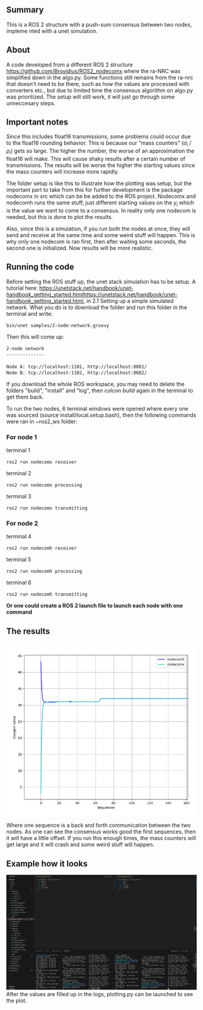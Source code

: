 ## Summary

This is a ROS 2 structure with a push-sum consensus between two nodes, impleme nted with a unet simulation. 


## About 

A code developed from a different ROS 2 structure https://github.com/Brovidius/ROS2_nodecomx where the ra-NRC was simplified down in the algo.py. Some functions still remains from the ra-nrc that doesn't need to be there, such as how the values are processed with converters etc., but due to limited time the consensus algorithm on algo.py was prioritized. The setup will still work, it will just go through some unneccesary steps.

## Important notes 

Since this includes float16 transmissions, some problems could occur due to the float16 rounding behavior. This is because our "mass counters" ($\sigma_i$ / $\rho_i$) gets so large. The higher the number, the worse of an approximation the float16 will make. This will cause shaky results after a certain number of transmissions. The results will be worse the higher the starting values since the mass counters will increase more rapidly. 

The folder setup is like this to illustrate how the plotting was setup, but the important part to take from this for further development is the package nodecomx in src which can be be added to the ROS project. Nodecomx and nodecomh runs the same stuff, just different starting values on the $y_i$ which is the value we want to come to a consensus. In reality only one nodecom is needed, but this is done to plot the results. 

Also, since this is a simulation, if you run both the nodes at once, they will send and receive at the same time and some weird stuff will happen. This is why only one nodecom is ran first, then after waiting some seconds, the second one is initialized. Now results will be more realistic. 

## Running the code

Before setting the ROS stuff up, the unet stack simulation has to be setup. A tutorial here: https://unetstack.net/handbook/unet-handbook_getting_started.htmlhttps://unetstack.net/handbook/unet-handbook_getting_started.html, in 2.1 Setting up a simple simulated network. What you do is to download the folder and run this folder in the terminal and write:

```
bin/unet samples/2-node-network.groovy
```

Then this will come up:

```
2-node network
--------------

Node A: tcp://localhost:1101, http://localhost:8081/
Node B: tcp://localhost:1102, http://localhost:8082/

```

If you download the whole ROS workspace, you may need to delete the folders "build", "install" and "log", then *colcon build* again in the terminal to get them back. 

To run the two nodes, 6 terminal windows were opened where every one was sourced (source install/local.setup.bash), then the following commands were ran in ~ros2_ws folder:

### For node 1

terminal 1
```
ros2 run nodecomx receiver
```
terminal 2
```
ros2 run nodecomx processing
```
terminal 3
```
ros2 run nodecomx transmitting 
```

### For node 2
terminal 4
```
ros2 run nodecomh receiver
```
terminal 5
```
ros2 run nodecomh processing
```
terminal 6
```
ros2 run nodecomh transmitting 
```

**Or one could create a ROS 2 launch file to launch each node with one command**

## The results

![Consensus](consensus.png)

Where one sequence is a back and forth communication between the two nodes. As one can see the consensus works good the first sequences, then it will have a little offset. If you run this enough times, the mass counters will get large and it will crash and some weird stuff will happen.

## Example how it looks

![Consensus](setup1.png)
After the values are filled up in the logs, plotting.py can be launched to see the plot.